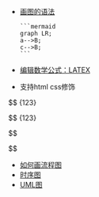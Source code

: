 - <a href="https://blog.csdn.net/weixin_33901641/article/details/90303528?utm_medium=distribute.pc_relevant.none-task-blog-BlogCommendFromMachineLearnPai2-1.channel_param&depth_1-utm_source=distribute.pc_relevant.none-task-blog-BlogCommendFromMachineLearnPai2-1.channel_param">画图的语法</a>

  ```shell
  ​```mermaid
  graph LR;
  a-->B;
  c-->B;
  ​```
  ```

- <a href="https://www.jianshu.com/p/4460692eece4">编辑数学公式：LATEX</a>

- 支持html css修饰

  

$$ {123}

$$ {123}


$$

$$



- <a href="https://zhuanlan.zhihu.com/p/149579648">如何画流程图</a>
- <a href="https://www.jianshu.com/p/5221380c65db">时序图</a>
- <a href="https://blog.csdn.net/liuchunming033/article/details/106034799?utm_medium=distribute.pc_relevant.none-task-blog-BlogCommendFromMachineLearnPai2-1.channel_param&depth_1-utm_source=distribute.pc_relevant.none-task-blog-BlogCommendFromMachineLearnPai2-1.channel_param">UML图</a>

